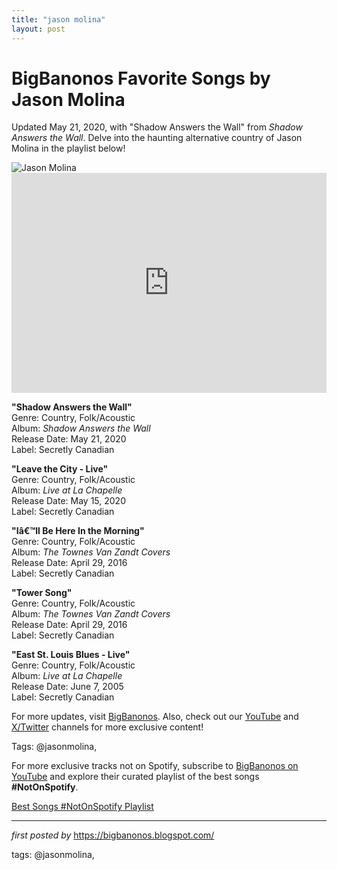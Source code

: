 ```yaml
---
title: "jason molina"
layout: post
---
```

<!-- Title of the Post -->
<h1 >BigBanonos Favorite Songs by Jason Molina</h1> <!-- Introductory Text -->
<p >Updated May 21, 2020, with "Shadow Answers the Wall" from <em>Shadow Answers the Wall</em>. Delve into the haunting alternative country of Jason Molina in the playlist below!</p> <!-- Featured Image -->
<div > <img src="https://i.scdn.co/image/ab67616d0000b2733137b5bcb9cc6901683c8916" alt="Jason Molina" />
</div> <!-- Spotify Embed -->
<div > <iframe src="https://open.spotify.com/embed/playlist/5lO2UumCRzMlLgfxbuH6qw?utm_source=generator" width="100%" height="352" frameborder="0" allowfullscreen="" allow="autoplay; clipboard-write; encrypted-media; fullscreen; picture-in-picture" loading="lazy"></iframe>
</div> <!-- Song Information -->
<div > <p><strong>"Shadow Answers the Wall"</strong><br> Genre: Country, Folk/Acoustic<br> Album: <em>Shadow Answers the Wall</em><br> Release Date: May 21, 2020<br> Label: Secretly Canadian</p> <p><strong>"Leave the City - Live"</strong><br> Genre: Country, Folk/Acoustic<br> Album: <em>Live at La Chapelle</em><br> Release Date: May 15, 2020<br> Label: Secretly Canadian</p> <p><strong>"Iâ€™ll Be Here In the Morning"</strong><br> Genre: Country, Folk/Acoustic<br> Album: <em>The Townes Van Zandt Covers</em><br> Release Date: April 29, 2016<br> Label: Secretly Canadian</p> <p><strong>"Tower Song"</strong><br> Genre: Country, Folk/Acoustic<br> Album: <em>The Townes Van Zandt Covers</em><br> Release Date: April 29, 2016<br> Label: Secretly Canadian</p> <p><strong>"East St. Louis Blues - Live"</strong><br> Genre: Country, Folk/Acoustic<br> Album: <em>Live at La Chapelle</em><br> Release Date: June 7, 2005<br> Label: Secretly Canadian</p>
</div> <!-- Footer Links -->
<div > <p>For more updates, visit <a href="https://bigbanonos.blogspot.com/" target="_blank">BigBanonos</a>. Also, check out our <a href="https://www.youtube.com/@BigBanonos" target="_blank">YouTube</a> and <a href="https://x.com/bigbanonos" target="_blank">X/Twitter</a> channels for more exclusive content!</p>
</div> <!-- Tags -->
<p >Tags: @jasonmolina,</p>


<!--Subscribe and Playlist Links-->
<div>
    <p>For more exclusive tracks not on Spotify, subscribe to <a href="https://www.youtube.com/@BigBanonos" target="_blank">BigBanonos on YouTube</a> and explore their curated playlist of the best songs <strong>#NotOnSpotify</strong>.</p>
    <p><a href="https://www.youtube.com/playlist?list=PLtuNtuTatqI0kFahUCbtbfenC_ET5O_tr" target="_blank">Best Songs #NotOnSpotify Playlist<br /></a></p></div>

<hr />

<p><em>first posted by</em> <a href="https://bigbanonos.blogspot.com/" rel="noopener" target="_new">https://bigbanonos.blogspot.com/</a></p>

<p>tags: @jasonmolina,</p>
